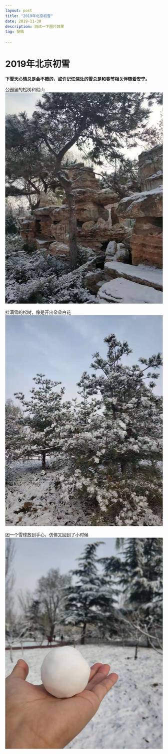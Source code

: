 ```yaml
---
layout: post
title: "2019年北京初雪"
date: 2019-11-30
description: 测试一下图片效果
tag: 投稿

---
```


# 2019年北京初雪

**下雪天心情总是会不错的，或许记忆深处的雪总是和春节相关伴随着安宁。**

公园里的松树和假山
<img src="/images/posts/snow1.jpg" > 

挂满雪的松树，像是开出朵朵白花
<img src="/images/posts/snow2.jpg" > 

团一个雪球放到手心，仿佛又回到了小时候
<img src="/images/posts/snow3.jpg" > 

